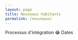 ```yaml
---
layout: page
title: Nouveaux habitants
permalink: /nouveaux/
---
```


Processus d'intégration :joy:
Dates
